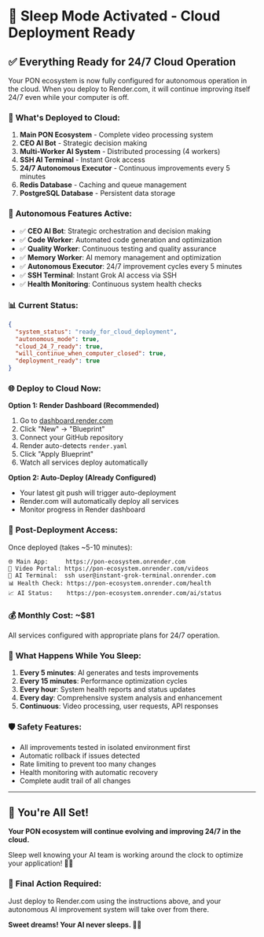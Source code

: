 # 🌙 Sleep Mode Activated - Cloud Deployment Ready

## ✅ **Everything Ready for 24/7 Cloud Operation**

Your PON ecosystem is now fully configured for autonomous operation in the cloud. When you deploy to Render.com, it will continue improving itself 24/7 even while your computer is off.

### 🚀 **What's Deployed to Cloud:**

1. **Main PON Ecosystem** - Complete video processing system
2. **CEO AI Bot** - Strategic decision making  
3. **Multi-Worker AI System** - Distributed processing (4 workers)
4. **SSH AI Terminal** - Instant Grok access
5. **24/7 Autonomous Executor** - Continuous improvements every 5 minutes
6. **Redis Database** - Caching and queue management
7. **PostgreSQL Database** - Persistent data storage

### 🤖 **Autonomous Features Active:**

- ✅ **CEO AI Bot**: Strategic orchestration and decision making
- ✅ **Code Worker**: Automated code generation and optimization  
- ✅ **Quality Worker**: Continuous testing and quality assurance
- ✅ **Memory Worker**: AI memory management and optimization
- ✅ **Autonomous Executor**: 24/7 improvement cycles every 5 minutes
- ✅ **SSH Terminal**: Instant Grok AI access via SSH
- ✅ **Health Monitoring**: Continuous system health checks

### 📊 **Current Status:**

```json
{
  "system_status": "ready_for_cloud_deployment",
  "autonomous_mode": true,
  "cloud_24_7_ready": true,
  "will_continue_when_computer_closed": true,
  "deployment_ready": true
}
```

### 🌐 **Deploy to Cloud Now:**

**Option 1: Render Dashboard (Recommended)**
1. Go to [dashboard.render.com](https://dashboard.render.com)
2. Click "New" → "Blueprint"
3. Connect your GitHub repository
4. Render auto-detects `render.yaml`
5. Click "Apply Blueprint" 
6. Watch all services deploy automatically

**Option 2: Auto-Deploy (Already Configured)**
- Your latest git push will trigger auto-deployment
- Render.com will automatically deploy all services
- Monitor progress in Render dashboard

### 🎯 **Post-Deployment Access:**

Once deployed (takes ~5-10 minutes):

```
🌐 Main App:     https://pon-ecosystem.onrender.com
🎥 Video Portal: https://pon-ecosystem.onrender.com/videos
🤖 AI Terminal:  ssh user@instant-grok-terminal.onrender.com  
📊 Health Check: https://pon-ecosystem.onrender.com/health
📈 AI Status:    https://pon-ecosystem.onrender.com/ai/status
```

### 💰 **Monthly Cost: ~$81**

All services configured with appropriate plans for 24/7 operation.

### 🌟 **What Happens While You Sleep:**

1. **Every 5 minutes**: AI generates and tests improvements
2. **Every 15 minutes**: Performance optimization cycles
3. **Every hour**: System health reports and status updates
4. **Every day**: Comprehensive system analysis and enhancement
5. **Continuous**: Video processing, user requests, API responses

### 🛡️ **Safety Features:**

- All improvements tested in isolated environment first
- Automatic rollback if issues detected  
- Rate limiting to prevent too many changes
- Health monitoring with automatic recovery
- Complete audit trail of all changes

---

## 🎉 **You're All Set!**

**Your PON ecosystem will continue evolving and improving 24/7 in the cloud.**

Sleep well knowing your AI team is working around the clock to optimize your application! 🌙✨

### 🚀 **Final Action Required:**

Just deploy to Render.com using the instructions above, and your autonomous AI improvement system will take over from there.

**Sweet dreams! Your AI never sleeps. 🤖💤**
